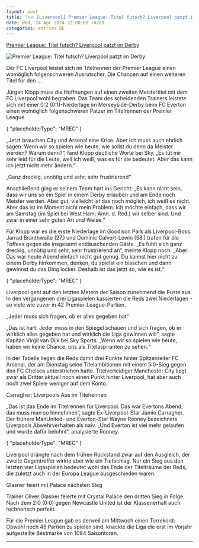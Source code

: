```yaml
---
layout: post
title: "🔥🔥 [Liverpool] Premier League: Titel futsch? Liverpool patzt im Derby"
date: Wed, 24 Apr 2024 22:00:00 +0200
categories: entries DE
---
```

[Premier League: Titel futsch? Liverpool patzt im Derby](https://www.sport1.de/news/internationaler-fussball/premier-league/2024/04/premier-league-titel-futsch-liverpool-patzt-im-derby)

![Premier League: Titel futsch? Liverpool patzt im Derby](https://reshape.sport1.de/c/t/e3317aa5-22ab-44e7-9160-dd6c87d1e628/1200x630)

Der FC Liverpool leistet sich im Titelrennen der Premier League einen womöglich folgenschweren Ausrutscher. Die Chancen auf einen weiteren Titel für den ...

Jürgen Klopp muss die Hoffnungen auf einen zweiten Meistertitel mit dem FC Liverpool wohl begraben. Das Team des scheidenden Trainers leistete sich mit einer 0:2 (0:1)-Niederlage im Merseyside-Derby beim FC Everton einen womöglich folgenschweren Patzer im Titelrennen der Premier League.

{ "placeholderType": "MREC" }

„Jetzt brauchen City und Arsenal eine Krise. Aber ich muss auch ehrlich sagen: Wenn wir so spielen wie heute, wie sollst du denn da Meister werden? Warum denn?“, fand Klopp deutliche Worte bei Sky. „Es tut mir sehr leid für die Leute, weil ich weiß, was es für sie bedeutet. Aber das kann ich jetzt nicht mehr ändern.“

„Ganz dreckig, unnötig und sehr, sehr frustrierend“

Anschließend ging er seinem Team hart ins Gericht: „Es kann nicht sein, dass wir uns so ein Spiel in einem Derby erlauben und am Ende noch Meister werden. Aber gut, vielleicht ist das noch möglich, ich weiß es nicht. Aber das ist im Moment nicht mein Problem. Ich möchte einfach, dass wir am Samstag (im Spiel bei West Ham; Amn. d. Red.) wir selber sind. Und zwar in einer sehr guten Art und Weise.“

Für Klopp war es die erste Niederlage im Goodison Park als Liverpool-Boss. Jarrad Branthwaite (27.) und Dominic Calvert-Lewin (58.) trafen für die Toffees gegen die insgesamt enttäuschenden Gäste. „Es fühlt sich ganz dreckig, unnötig und sehr, sehr frustrierend an“, meinte Klopp noch. „Aber: Das war heute Abend einfach nicht gut genug. Du kannst hier nicht zu einem Derby hinkommen, denken, du spielst ein bisschen und dann gewinnst du das Ding locker. Deshalb ist das jetzt so, wie es ist.“

{ "placeholderType": "MREC" }

Liverpool geht auf den letzten Metern der Saison zunehmend die Puste aus. In den vergangenen drei Ligaspielen kassierten die Reds zwei Niederlagen - so viele wie zuvor in 42 Premier-League-Partien.

„Jeder muss sich fragen, ob er alles gegeben hat“

„Das ist hart. Jeder muss in den Spiegel schauen und sich fragen, ob er wirklich alles gegeben hat und wirklich die Liga gewinnen will“, sagte Kapitän Virgil van Dijk bei Sky Sports. „Wenn wir so spielen wie heute, haben wir keine Chance, uns als Titelaspiranten zu sehen.“

In der Tabelle liegen die Reds damit drei Punkte hinter Spitzenreiter FC Arsenal, der am Dienstag seine Titelambitionen mit einem 5:0-Sieg gegen den FC Chelsea unterstrichen hatte. Titelverteidiger Manchester City liegt zwar als Dritter aktuell noch einen Punkt hinter Liverpool, hat aber auch noch zwei Spiele weniger auf dem Konto.

Carragher: Liverpools Aus im Titelrennen

„Das ist das Ende im Titelrennen für Liverpool. Das war Evertons Abend, das muss man so hinnehmen“, sagte Ex-Liverpool-Star Jamie Carragher. Der frühere ManUnited- und Everton-Star Wayne Rooney bezeichnete Liverpools Abwehrverhalten als naiv. „Und Everton ist viel mehr gelaufen und wurde dafür belohnt“, analysierte Rooney.

{ "placeholderType": "MREC" }

Liverpool drängte nach dem frühen Rückstand zwar auf den Ausgleich, der zweite Gegentreffer wirkte aber wie ein Tiefschlag. Nur ein Sieg aus den letzten vier Ligaspielen bedeutet wohl das Ende der Titelträume der Reds, die zuletzt auch in der Europa League ausgeschieden waren.

Glasner feiert mit Palace nächsten Sieg

Trainer Oliver Glasner feierte mit Crystal Palace den dritten Sieg in Folge. Nach dem 2:0 (0:0) gegen Newcastle United ist der Klassenerhalt auch rechnerisch perfekt.

Für die Premier League gab es derweil am Mittwoch einen Torrekord: Obwohl noch 45 Partien zu spielen sind, knackte die Liga die erst im Vorjahr aufgestellte Bestmarke von 1084 Saisontoren.

-----

